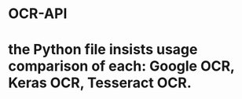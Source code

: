 # OCR-API
# the Python file insists usage comparison of each: Google OCR, Keras OCR, Tesseract OCR. 
